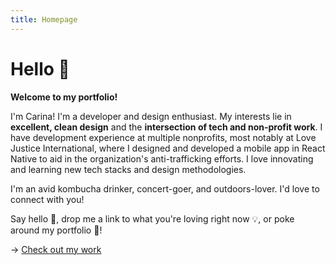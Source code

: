 ```yaml
---
title: Homepage
---
```


# Hello 👋

**Welcome to my portfolio!**

I'm Carina! I'm a developer and design enthusiast. My interests lie in **excellent, clean design** and the **intersection of tech and non-profit work**. I have development experience at multiple nonprofits, most notably at Love Justice International, where I designed and developed a mobile app in React Native to aid in the organization's anti-trafficking efforts. I love innovating and learning new tech stacks and design methodologies.

I'm an avid kombucha drinker, concert-goer, and outdoors-lover. I'd love to connect with you!

Say hello 💬, drop me a link to what you're loving right now 💡, or poke around my portfolio 💫!

→ [Check out my work](/portfolio)
